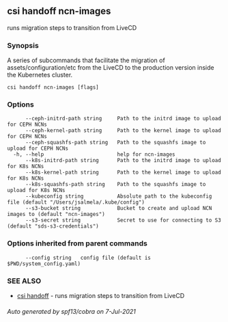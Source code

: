 ## csi handoff ncn-images

runs migration steps to transition from LiveCD

### Synopsis

A series of subcommands that facilitate the migration of assets/configuration/etc from the LiveCD to the production version inside the Kubernetes cluster.

```
csi handoff ncn-images [flags]
```

### Options

```
      --ceph-initrd-path string     Path to the initrd image to upload for CEPH NCNs
      --ceph-kernel-path string     Path to the kernel image to upload for CEPH NCNs
      --ceph-squashfs-path string   Path to the squashfs image to upload for CEPH NCNs
  -h, --help                        help for ncn-images
      --k8s-initrd-path string      Path to the initrd image to upload for K8s NCNs
      --k8s-kernel-path string      Path to the kernel image to upload for K8s NCNs
      --k8s-squashfs-path string    Path to the squashfs image to upload for K8s NCNs
      --kubeconfig string           Absolute path to the kubeconfig file (default "/Users/jsalmela/.kube/config")
      --s3-bucket string            Bucket to create and upload NCN images to (default "ncn-images")
      --s3-secret string            Secret to use for connecting to S3 (default "sds-s3-credentials")
```

### Options inherited from parent commands

```
      --config string   config file (default is $PWD/system_config.yaml)
```

### SEE ALSO

* [csi handoff](csi_handoff.md)	 - runs migration steps to transition from LiveCD

###### Auto generated by spf13/cobra on 7-Jul-2021
